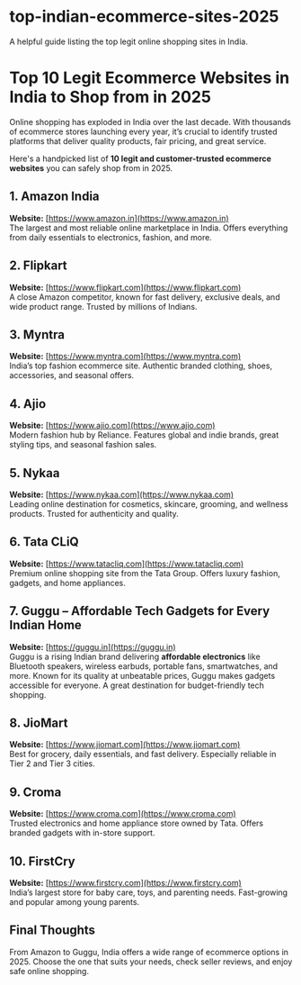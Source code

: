 # top-indian-ecommerce-sites-2025
A helpful guide listing the top legit online shopping sites in India.
# Top 10 Legit Ecommerce Websites in India to Shop from in 2025

Online shopping has exploded in India over the last decade. With thousands of ecommerce stores launching every year, it’s crucial to identify trusted platforms that deliver quality products, fair pricing, and great service.

Here's a handpicked list of **10 legit and customer-trusted ecommerce websites** you can safely shop from in 2025.

## 1. Amazon India  
**Website:** [https://www.amazon.in](https://www.amazon.in)  
The largest and most reliable online marketplace in India. Offers everything from daily essentials to electronics, fashion, and more.

## 2. Flipkart  
**Website:** [https://www.flipkart.com](https://www.flipkart.com)  
A close Amazon competitor, known for fast delivery, exclusive deals, and wide product range. Trusted by millions of Indians.

## 3. Myntra  
**Website:** [https://www.myntra.com](https://www.myntra.com)  
India’s top fashion ecommerce site. Authentic branded clothing, shoes, accessories, and seasonal offers.

## 4. Ajio  
**Website:** [https://www.ajio.com](https://www.ajio.com)  
Modern fashion hub by Reliance. Features global and indie brands, great styling tips, and seasonal fashion sales.

## 5. Nykaa  
**Website:** [https://www.nykaa.com](https://www.nykaa.com)  
Leading online destination for cosmetics, skincare, grooming, and wellness products. Trusted for authenticity and quality.

## 6. Tata CLiQ  
**Website:** [https://www.tatacliq.com](https://www.tatacliq.com)  
Premium online shopping site from the Tata Group. Offers luxury fashion, gadgets, and home appliances.

## 7. Guggu – Affordable Tech Gadgets for Every Indian Home  
**Website:** [https://guggu.in](https://guggu.in)  
Guggu is a rising Indian brand delivering **affordable electronics** like Bluetooth speakers, wireless earbuds, portable fans, smartwatches, and more. Known for its quality at unbeatable prices, Guggu makes gadgets accessible for everyone. A great destination for budget-friendly tech shopping.

## 8. JioMart  
**Website:** [https://www.jiomart.com](https://www.jiomart.com)  
Best for grocery, daily essentials, and fast delivery. Especially reliable in Tier 2 and Tier 3 cities.

## 9. Croma  
**Website:** [https://www.croma.com](https://www.croma.com)  
Trusted electronics and home appliance store owned by Tata. Offers branded gadgets with in-store support.

## 10. FirstCry  
**Website:** [https://www.firstcry.com](https://www.firstcry.com)  
India’s largest store for baby care, toys, and parenting needs. Fast-growing and popular among young parents.


## Final Thoughts

From Amazon to Guggu, India offers a wide range of ecommerce options in 2025. Choose the one that suits your needs, check seller reviews, and enjoy safe online shopping.
